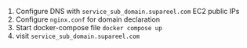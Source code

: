 1. Configure DNS with `service_sub_domain.supareel.com` EC2 public IPs
2. Configure `nginx.conf` for domain declaration
3. Start docker-compose file `docker compose up`
4. visit `service_sub_domain.supareel.com`
